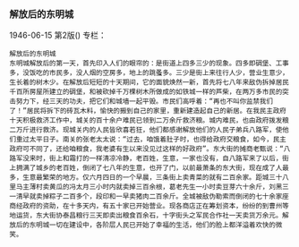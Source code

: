### 解放后的东明城

1946-06-15
第2版()
专栏：

    解放后的东明城
    东明城解放后的第一天，首先印入人们的眼帘的：是街道上四多三少的现象。四多即碉堡、工事多，没饭吃的市民多，没人烟的空房多，地上的跳蚤多。三少是街上来往行人少，营业生意少，生长着的树木少。在解放后短短的十天期间，它的面貌焕然一新，首先将七八年来敌伪拆掉居民千百所房屋所建立的碉堡，和被砍掉千万棵树木所做成的如铁城一样的芦柴，在两万多市民的突击努力下，经三天的功夫，把它们和城墙一起平毁。市民们高呼着：“再也不叫你监禁我们了！”居民将拆下的砖瓦木料，愉快的搬到自己的家里，重新建造起自己的新居。在我民主政府十天积极救济工作中，城关的百十余户难民已领到二万余斤救济粮。城内难民，也由政府拨发粮二万斤进行救济。现城关内的人民皆欣喜若狂，他们都感谢解放他们的人民子弟兵八路军，使他们重过太平日子。南关的张老太太说：“过去，咱饿着肚子时，也得给政府交粮食，如今，民主政府可不同了，还给咱粮食，我老婆有生以来没见过这样的好政府”。东大街的摊商老甄说：“八路军没来时，街上和霜打的一样清凉冷静，老百姓，生意，一家也没有，自八路军来了以后，街上拥满了城乡的老百姓，倒闭了七八年的生意，也开了门，以前最萧条的东大街，现在成了人最多，生意最繁荣的地方。仅六月四日的一个早晨，三条街上卖青菜的就有二百余家。距城三十八里马主薄村卖黄瓜的冯太月三小时内就卖掉三百余根，葛老先生一小时卖豆芽六十余斤，刘黑三一清早就卖掉粽子二百多个，段印和一早卖猪肉二百余斤。全城被敌伪勒索而倒闭的七十余家座商经政府的资助，在十多天内，有五十家已开始营业。现各商店正在筹划资本，纷纷的到曹州等地运货，东大街协泰昌粮行三天即卖出粮食百余石，十字街头之军民合作社一天卖货万余元。解放后的东明城一切在建设中，各阶层人民已开始了幸福的生活，他们的脸上都洋溢着欢快的微笑。
